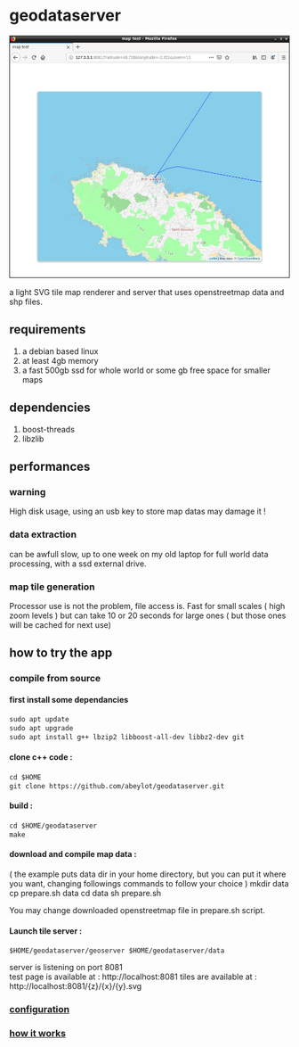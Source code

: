 # geodataserver
![sample](https://raw.githubusercontent.com/abeylot/geodataserver/master/webdoc/map13.jpg)


a light SVG tile map renderer and server that uses openstreetmap data and shp files.

## requirements
1. a debian based linux
2. at least 4gb memory
2. a fast 500gb ssd for whole world or some gb free space for smaller maps

## dependencies
1. boost-threads
2. libzlib

## performances

### warning
High disk usage, using an usb key to store map datas may damage it !

### data extraction
can be awfull slow, up to one week on my old laptop for full world data processing, with a ssd external drive.

### map tile generation
Processor use is not the problem, file access is.
Fast for small scales ( high zoom levels ) but can take 10 or 20 seconds for large ones ( but those ones will be cached for next use)

## how to try the app
###  compile from source
#### first install some dependancies
    sudo apt update
    sudo apt upgrade
    sudo apt install g++ lbzip2 libboost-all-dev libbz2-dev git
    
#### clone c++ code :
    cd $HOME
    git clone https://github.com/abeylot/geodataserver.git
    
#### build :
    cd $HOME/geodataserver
    make
    
#### download and compile map data :
( the example puts data dir in your home directory, but you can put it where you want, changing followings commands to follow your choice )
    mkdir data
    cp prepare.sh data
    cd data
    sh prepare.sh̀
    
You may change downloaded openstreetmap file in prepare.sh script.
#### Launch tile server :  
    $HOME/geodataserver/geoserver $HOME/geodataserver/data

server is listening on port 8081<br/>
test page is available at : http://localhost:8081
tiles are available at : http://localhost:8081/{z}/{x}/{y}.svg 

### [configuration](configuration.md)

### [how it works](specifications.md)
